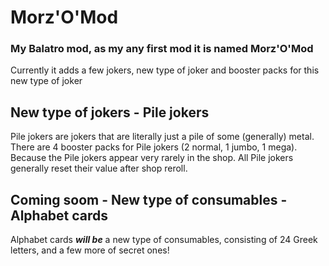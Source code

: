 # Morz'O'Mod
### My Balatro mod, as my any first mod it is named Morz'O'Mod
Currently it adds a few jokers, new type of joker and booster packs for this new type of joker

## New type of jokers - Pile jokers
Pile jokers are jokers that are literally just a pile of some (generally) metal.
There are 4 booster packs for Pile jokers (2 normal, 1 jumbo, 1 mega). Because the Pile jokers appear very rarely in the shop.
All Pile jokers generally reset their value after shop reroll.

## Coming soom - New type of consumables - Alphabet cards
Alphabet cards ***will be*** a new type of consumables, consisting of 24 Greek letters, and a few more of secret ones!
